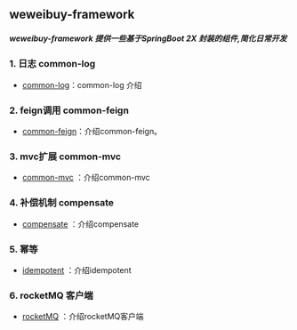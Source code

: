 
 
weweibuy-framework 
--------

##### weweibuy-framework 提供一些基于SpringBoot 2X 封装的组件,简化日常开发

### 1. 日志 common-log

- [common-log](./common/common-log/README.md)：common-log 介绍


### 2. feign调用 common-feign

- [common-feign](./common/common-feign/README.md)：介绍common-feign。


### 3. mvc扩展 common-mvc

- [common-mvc](./common/common-mvc/README.md) ：介绍common-mvc


### 4. 补偿机制 compensate

- [compensate](./compensate/README.md) ：介绍compensate

### 5. 幂等
- [idempotent](./idempotent/README.md) ：介绍idempotent

### 6. rocketMQ 客户端 

- [rocketMQ](./rocketmq/README.md) ：介绍rocketMQ客户端








